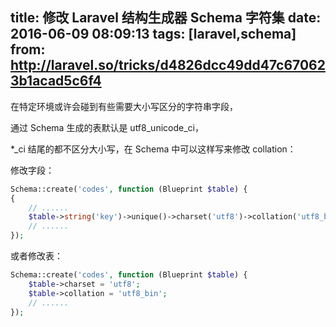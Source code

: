 title: 修改 Laravel 结构生成器 Schema 字符集
date: 2016-06-09 08:09:13
tags: [laravel,schema]
from: http://laravel.so/tricks/d4826dcc49dd47c670623b1acad5c6f4
---
在特定环境或许会碰到有些需要大小写区分的字符串字段，    

通过 Schema 生成的表默认是 utf8_unicode_ci，     

*_ci 结尾的都不区分大小写，在 Schema 中可以这样写来修改 collation：     

修改字段：    
``` php
Schema::create('codes', function (Blueprint $table) {
{
    // ......
    $table->string('key')->unique()->charset('utf8')->collation('utf8_bin');
    // ......
});
```

<!-- more -->
或者修改表：

``` php
Schema::create('codes', function (Blueprint $table) {
    $table->charset = 'utf8';
    $table->collation = 'utf8_bin';
    // ......
});
```